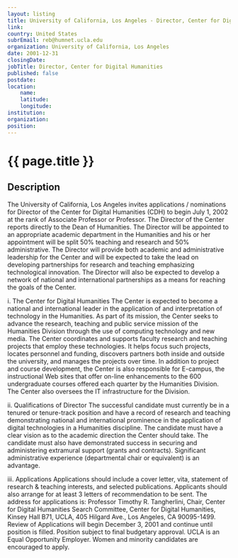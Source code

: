 ```yaml
---
layout: listing
title: University of California, Los Angeles - Director, Center for Digital Humanities
link:
country: United States
subrEmail: reb@humnet.ucla.edu
organization: University of California, Los Angeles 
date: 2001-12-31
closingDate: 
jobTitle: Director, Center for Digital Humanities
published: false
postdate:
location:
	name: 
	latitude: 
	longitude: 
institution: 
organization: 
position: 
--- 
```



# {{ page.title }}

## Description


<p>The University of California, Los Angeles invites applications / nominations for Director of the Center for Digital Humanities (CDH) to begin July 1, 2002 at the rank of Associate Professor or Professor. The Director of the Center reports directly to the Dean of Humanities. The Director will be appointed to an appropriate academic department in the Humanities and his or her appointment will be split 50% teaching and research and 50% administrative. The Director will provide both academic and administrative leadership for the Center and will be expected to take the lead on developing partnerships for research and teaching emphasizing technological innovation. The Director will also be expected to develop a network of national and international partnerships as a means for reaching the goals of the Center.</p>

<p>i.	The Center for Digital Humanities 
The Center is expected to become a national and international leader in the application of and interpretation of technology in the Humanities. As part of its mission, the Center seeks to advance the research, teaching and public service mission of the Humanities Division through the use of computing technology and new media. The Center coordinates and supports faculty research and teaching projects that employ these technologies. It helps focus such projects, locates personnel and funding, discovers partners both inside and outside the university, and manages the projects over time. In addition to project and course development, the Center is also responsible for E-campus, the instructional Web sites that offer on-line enhancements to the 600 undergraduate courses offered each quarter by the Humanities Division. The Center also oversees the IT infrastructure for the Division.</p>
<p>ii. Qualifications of Director
The successful candidate must currently be in a tenured or tenure-track position and have a record of research and teaching demonstrating national and international prominence in the application of digital technologies in a Humanities discipline. The candidate must have a clear vision as to the academic direction the Center should take. The candidate must also have demonstrated success in securing and administering extramural support (grants and contracts). Significant administrative experience (departmental chair or equivalent) is an advantage.</p> 
<p>iii. Applications
Applications should include a cover letter, vita, statement of research & teaching interests, and selected publications. Applicants should also arrange for at least 3 letters of recommendation to be sent. The address for applications is: Professor Timothy R. Tangherlini, Chair, Center for Digital Humanities Search Committee, Center for Digital Humanities, Kinsey Hall B71, UCLA, 405 Hilgard Ave., Los Angeles, CA 90095-1499. Review of Applications will begin December 3, 2001 and continue until position is filled.  Position subject to final budgetary approval. UCLA is an Equal Opportunity Employer.  Women and minority candidates are encouraged to apply.
</p>
